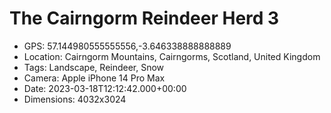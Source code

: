 # The Cairngorm Reindeer Herd 3

- GPS: 57.144980555555556,-3.646338888888889
- Location: Cairngorm Mountains, Cairngorms, Scotland, United Kingdom
- Tags: Landscape, Reindeer, Snow
- Camera: Apple iPhone 14 Pro Max
- Date: 2023-03-18T12:12:42.000+00:00
- Dimensions: 4032x3024
